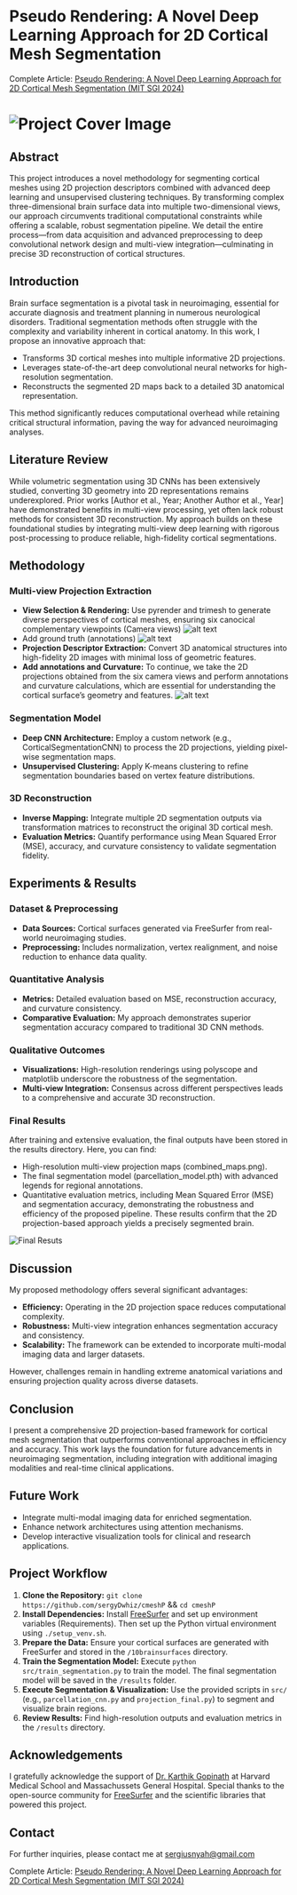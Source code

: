 # Pseudo Rendering: A Novel Deep Learning Approach for 2D Cortical Mesh Segmentation

Complete Article: [Pseudo Rendering: A Novel Deep Learning Approach for 2D Cortical Mesh Segmentation (MIT SGI 2024)](https://summergeometry.org/sgi2024/pseudo-rendering-a-novel-deep-learning-approach-for-2D-cortical-mesh-segmentation/)

# ![Project Cover Image](./images/idea-image.png)

## Abstract
This project introduces a novel methodology for segmenting cortical meshes using 2D projection descriptors combined with advanced deep learning and unsupervised clustering techniques. By transforming complex three-dimensional brain surface data into multiple two-dimensional views, our approach circumvents traditional computational constraints while offering a scalable, robust segmentation pipeline. We detail the entire process—from data acquisition and advanced preprocessing to deep convolutional network design and multi-view integration—culminating in precise 3D reconstruction of cortical structures.

## Introduction
Brain surface segmentation is a pivotal task in neuroimaging, essential for accurate diagnosis and treatment planning in numerous neurological disorders. Traditional segmentation methods often struggle with the complexity and variability inherent in cortical anatomy. In this work, I propose an innovative approach that:
- Transforms 3D cortical meshes into multiple informative 2D projections.
- Leverages state-of-the-art deep convolutional neural networks for high-resolution segmentation.
- Reconstructs the segmented 2D maps back to a detailed 3D anatomical representation.

This method significantly reduces computational overhead while retaining critical structural information, paving the way for advanced neuroimaging analyses.

## Literature Review
While volumetric segmentation using 3D CNNs has been extensively studied, converting 3D geometry into 2D representations remains underexplored. Prior works [Author et al., Year; Another Author et al., Year] have demonstrated benefits in multi-view processing, yet often lack robust methods for consistent 3D reconstruction. My approach builds on these foundational studies by integrating multi-view deep learning with rigorous post-processing to produce reliable, high-fidelity cortical segmentations.

## Methodology
### Multi-view Projection Extraction
- **View Selection & Rendering:** Use pyrender and trimesh to generate diverse perspectives of cortical meshes, ensuring six canocical complementary viewpoints (Camera views)
![alt text](./images/annotations.png)
- Add ground truth (annotations)
![alt text](./images/projections.png)
- **Projection Descriptor Extraction:** Convert 3D anatomical structures into high-fidelity 2D images with minimal loss of geometric features.
- **Add annotations and Curvature:** To continue, we take the 2D projections obtained from the six camera views and perform annotations and curvature calculations, which are essential for understanding the cortical surface’s geometry and features.
![alt text](./images/image-2.png)

### Segmentation Model
- **Deep CNN Architecture:** Employ a custom network (e.g., CorticalSegmentationCNN) to process the 2D projections, yielding pixel-wise segmentation maps.
- **Unsupervised Clustering:** Apply K-means clustering to refine segmentation boundaries based on vertex feature distributions.

### 3D Reconstruction
- **Inverse Mapping:** Integrate multiple 2D segmentation outputs via transformation matrices to reconstruct the original 3D cortical mesh.
- **Evaluation Metrics:** Quantify performance using Mean Squared Error (MSE), accuracy, and curvature consistency to validate segmentation fidelity.

## Experiments & Results
### Dataset & Preprocessing
- **Data Sources:** Cortical surfaces generated via FreeSurfer from real-world neuroimaging studies.
- **Preprocessing:** Includes normalization, vertex realignment, and noise reduction to enhance data quality.

### Quantitative Analysis
- **Metrics:** Detailed evaluation based on MSE, reconstruction accuracy, and curvature consistency.
- **Comparative Evaluation:** My approach demonstrates superior segmentation accuracy compared to traditional 3D CNN methods.

### Qualitative Outcomes
- **Visualizations:** High-resolution renderings using polyscope and matplotlib underscore the robustness of the segmentation.
- **Multi-view Integration:** Consensus across different perspectives leads to a comprehensive and accurate 3D reconstruction.

### Final Results
After training and extensive evaluation, the final outputs have been stored in the results directory. Here, you can find:
- High-resolution multi-view projection maps (combined_maps.png).
- The final segmentation model (parcellation_model.pth) with advanced legends for regional annotations.
- Quantitative evaluation metrics, including Mean Squared Error (MSE) and segmentation accuracy, demonstrating the robustness and efficiency of the proposed pipeline.
These results confirm that the 2D projection-based approach yields a precisely segmented brain.

![Final Resuts](<results/Final Results.png>)

## Discussion
My proposed methodology offers several significant advantages:
- **Efficiency:** Operating in the 2D projection space reduces computational complexity.
- **Robustness:** Multi-view integration enhances segmentation accuracy and consistency.
- **Scalability:** The framework can be extended to incorporate multi-modal imaging data and larger datasets.

However, challenges remain in handling extreme anatomical variations and ensuring projection quality across diverse datasets.

## Conclusion
I present a comprehensive 2D projection-based framework for cortical mesh segmentation that outperforms conventional approaches in efficiency and accuracy. This work lays the foundation for future advancements in neuroimaging segmentation, including integration with additional imaging modalities and real-time clinical applications.

## Future Work
- Integrate multi-modal imaging data for enriched segmentation.
- Enhance network architectures using attention mechanisms.
- Develop interactive visualization tools for clinical and research applications.

## Project Workflow
1. **Clone the Repository:**
   `git clone https://github.com/sergyDwhiz/cmeshP` && `cd cmeshP`
2. **Install Dependencies:**
   Install [FreeSurfer](https://surfer.nmr.mgh.harvard.edu/fswiki/) and set up environment variables (Requirements). Then set up the Python virtual environment using `./setup_venv.sh`.
3. **Prepare the Data:**
   Ensure your cortical surfaces are generated with FreeSurfer and stored in the `/10brainsurfaces` directory.
4. **Train the Segmentation Model:**
   Execute `python src/train_segmentation.py` to train the model. The final segmentation model will be saved in the `/results` folder.
5. **Execute Segmentation & Visualization:**
   Use the provided scripts in `src/` (e.g., `parcellation_cnn.py` and `projection_final.py`) to segment and visualize brain regions.
6. **Review Results:**
   Find high-resolution outputs and evaluation metrics in the `/results` directory.

## Acknowledgements
I gratefully acknowledge the support of [Dr. Karthik Gopinath](https://lcn.martinos.org/people/karthik-gopinath/) at Harvard Medical School and Massachussets General Hospital. Special thanks to the open-source community for [FreeSurfer](https://surfer.nmr.mgh.harvard.edu/fswiki/DownloadAndInstall) and the scientific libraries that powered this project.

## Contact
For further inquiries, please contact me at [sergiusnyah@gmail.com](mailto:sergiusnyah@gmail.com)

Complete Article: [Pseudo Rendering: A Novel Deep Learning Approach for 2D Cortical Mesh Segmentation (MIT SGI 2024)](https://summergeometry.org/sgi2024/pseudo-rendering-a-novel-deep-learning-approach-for-2D-cortical-mesh-segmentation/)

